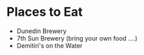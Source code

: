 # Places to Eat

- Dunedin Brewery
- 7th Sun Brewery (bring your own food ....)
- Demitiri's on the Water
